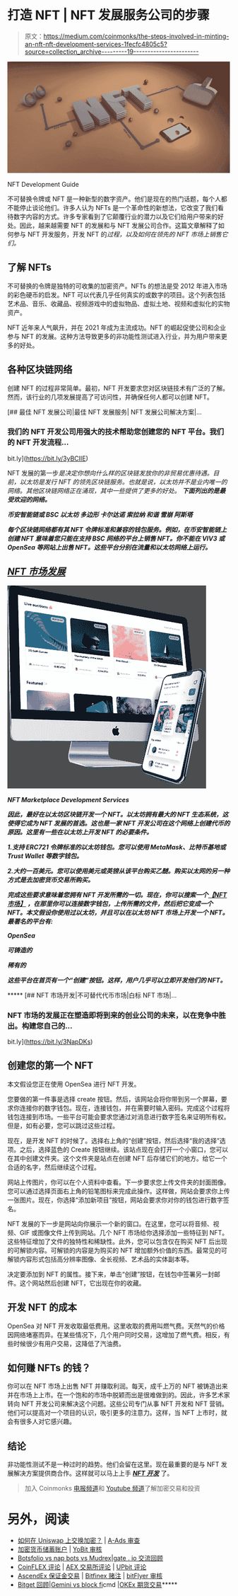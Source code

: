# 打造 NFT | NFT 发展服务公司的步骤

> 原文：<https://medium.com/coinmonks/the-steps-involved-in-minting-an-nft-nft-development-services-1fecfc4805c5?source=collection_archive---------19----------------------->

![](img/b90ef9981fab31b0667efe9753e8b245.png)

NFT Development Guide

不可替换令牌或 NFT 是一种新型的数字资产。他们是现在的热门话题，每个人都不能停止谈论他们。许多人认为 NFTs 是一个革命性的新想法，它改变了我们看待数字内容的方式。许多专家看到了它颠覆行业的潜力以及它们给用户带来的好处。因此，越来越需要 NFT 的发展和与 NFT 发展公司合作。这篇文章解释了如何参与 NFT 开发服务，开发 NFT 的*过程，以及如何在领先的 NFT 市场上销售它们。*

## 了解 NFTs

不可替换的令牌是独特的可收集的加密资产。NFTs 的想法是受 2012 年进入市场的彩色硬币的启发。NFT 可以代表几乎任何真实的或数字的项目。这个列表包括艺术品、音乐、收藏品、视频游戏中的虚拟物品、虚拟土地、视频和虚拟化的实物资产。

NFT 近年来人气飙升，并在 2021 年成为主流成功。NFT 的崛起促使公司和企业参与 NFT 的发展。这种方法导致更多的非功能性测试进入行业，并为用户带来更多的好处。

## 各种区块链网络

创建 NFT 的过程非常简单。最初，NFT 开发要求您对区块链技术有广泛的了解。然而，该行业的几项发展提高了可访问性，并确保任何人都可以创建 NFT。

[](https://bit.ly/3yBCIIE) [## 最佳 NFT 发展公司|最佳 NFT 发展服务| NFT 发展公司解决方案|…

### 我们的 NFT 开发公司用强大的技术帮助您创建您的 NFT 平台。我们的 NFT 开发流程…

bit.ly](https://bit.ly/3yBCIIE) 

NFT 发展的第一步*是决定你想向什么样的区块链发放你的非贸易优惠待遇。目前，以太坊是发行 NFT 的领先区块链服务。也就是说，以太坊并不是业内唯一的网络。其他区块链网络正在涌现，其中一些提供了更多的好处。 ***下面列出的是最受欢迎的网络。****

***币安智能链或 BSC
**以太坊
**多边形
**卡尔达诺
**索拉纳
**和谐
**雪崩
**阿斯塔*****************

*******每个区块链网络都有其 NFT 令牌标准和兼容的钱包服务。例如，在币安智能链上创建 NFT 意味着您只能在支持 BSC 网络的平台上销售 NFT。你不能在 VIV3 或 OpenSea 等网站上出售 NFT。这些平台分别在流量和以太坊网络上运行。*******

## *******[NFT 市场发展](https://bit.ly/3NapDKs)*******

*******![](img/671175cceb27aaf91ef13e3d97235cd6.png)*******

*******NFT Marketplace Development Services*******

*******因此，最好在以太坊区块链开发一个 NFT。以太坊拥有最大的 NFT 生态系统，这使得它成为 NFT 发展的首选。这也是一家 NFT 开发公司在这个网络上创建代币的原因。这里有一些在以太坊上开发 NFT 的必要条件。*******

*******1.支持 ERC721 令牌标准的以太坊钱包。您可以使用 MetaMask、比特币基地或 Trust Wallet 等数字钱包。*******

*******2.大约一百美元。您可以使用美元或英镑从该平台购买乙醚。购买以太网的另一种方式是去加密货币交易所购买。*******

*******完成这些要求意味着您拥有 NFT 开发所需的一切。现在，你可以搜索一个[***【NFT 市场】***](https://bit.ly/3NapDKs) ，在那里你可以连接数字钱包，上传所需的文件，然后把它变成一个 NFT。本文假设你使用过以太坊，并且可以在以太坊 NFT 市场上开发一个 NFT。最著名的平台有:*******

*****OpenSea*****

*****可铸造的*****

*****稀有的*****

*****这些平台在首页有一个“创建”按钮。这样，用户几乎可以立即开发他们的 NFT。*****

*****[](https://bit.ly/3NapDKs) [## NFT 市场开发|不可替代代币市场|白标 NFT 市场|…

### NFT 市场的发展正在塑造即将到来的创业公司的未来，以在竞争中胜出。构建您自己的…

bit.ly](https://bit.ly/3NapDKs) 

## 创建您的第一个 NFT

本文假设您正在使用 OpenSea 进行 NFT 开发。

您要做的第一件事是选择 create 按钮。然后，该网站会将你带到另一个屏幕，要求你连接你的数字钱包。现在，连接钱包，并在需要时输入密码。完成这个过程将钱包连接到市场。一些平台可能会要求您通过对消息进行数字签名来证明所有权。但是，如有必要，您可以跳过这些过程。

现在，是开发 NFT 的时候了。选择右上角的“创建”按钮，然后选择“我的选择”选项。之后，选择蓝色的 Create 按钮继续。该站点现在会打开一个小窗口，您可以在其中创建文件夹。这个文件夹是站点在创建 NFT 后存储它们的地方。给它一个合适的名字，然后继续这个过程。

网站上传图片，你可以在个人资料中查看。下一步要求您上传文件夹的封面图像。您可以通过选择页面右上角的铅笔图标来完成此操作。这样做，网站会要求你上传一张图片。现在，你选择“添加新项目”按钮，网站会要求你对你的钱包进行数字签名。

NFT 发展的下一步是网站向你展示一个新的窗口。在这里，您可以将音频、视频、GIF 或图像文件上传到网站。几个 NFT 市场给你选择添加一些特征到 NFT。这些特征增加了文件的独特性和稀缺性。此外，您可以包含仅在购买 NFT 后出现的可解锁内容。可解锁的内容是为购买的 NFT 增加额外价值的东西。最常见的可解锁内容形式包括高分辨率图像、全长视频、艺术品的实体副本等。

决定要添加到 NFT 的属性。接下来，单击“创建”按钮，在钱包中签署另一封邮件。这个网站然后创建 NFT，它出现在你的收藏。

## 开发 NFT 的成本

OpenSea 对 NFT 开发收取最低费用。这里收取的费用叫燃气费。天然气的价格因网络堵塞而异。在某些情况下，几个用户同时交易，这增加了燃气费。相反，有些时候很少有用户交易，这降低了汽油费。

## 如何赚 NFTs 的钱？

你可以在 NFT 市场上出售 NFT 并赚取利润。每天，成千上万的 NFT 被铸造出来并在市场上上市。在一个饱和的市场中脱颖而出是很难做到的。因此，许多艺术家转向 NFT 开发公司来解决这个问题。这些公司专门从事 NFT 开发和 NFT 营销。他们可以提高对一个项目的认识，吸引更多的注意力。这样，当 NFT 上市时，就会有很多人对它感兴趣。

## 结论

非功能性测试不是一种过时的趋势。他们会留在这里。现在最重要的是与 NFT 发展解决方案提供商合作。这样就可以马上上手 [***NFT 开发***](https://bit.ly/3yBCIIE) 了。

> 加入 Coinmonks [电报频道](https://t.me/coincodecap)和 [Youtube 频道](https://www.youtube.com/c/coinmonks/videos)了解加密交易和投资

# 另外，阅读

*   [如何在 Uniswap 上交换加密？](https://coincodecap.com/swap-crypto-on-uniswap) | [A-Ads 审查](https://coincodecap.com/a-ads-review)
*   [加密货币储蓄账户](/coinmonks/cryptocurrency-savings-accounts-be3bc0feffbf) | [YoBit 审核](/coinmonks/yobit-review-175464162c62)
*   [Botsfolio vs nap bots vs Mudrex](/coinmonks/botsfolio-vs-napbots-vs-mudrex-c81344970c02)|[gate . io 交流回顾](/coinmonks/gate-io-exchange-review-61bf87b7078f)
*   [CoinFLEX 评论](https://coincodecap.com/coinflex-review) | [AEX 交易所评论](https://coincodecap.com/aex-exchange-review) | [UPbit 评论](https://coincodecap.com/upbit-review)
*   [AscendEx 保证金交易](https://coincodecap.com/ascendex-margin-trading) | [Bitfinex 赌注](https://coincodecap.com/bitfinex-staking) | [bitFlyer 审核](https://coincodecap.com/bitflyer-review)
*   [Bitget 回顾](https://coincodecap.com/bitget-review)|[Gemini vs block fi](https://coincodecap.com/gemini-vs-blockfi)cmd |[OKEx 期货交易](https://coincodecap.com/okex-futures-trading)*****